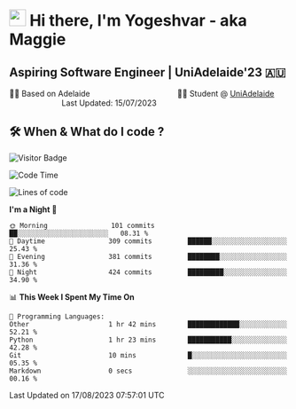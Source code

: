 <h1><img src="https://emojis.slackmojis.com/emojis/images/1531849430/4246/blob-sunglasses.gif?1531849430" width="30"/> Hi there, I'm Yogeshvar - aka Maggie</h1>

## Aspiring Software Engineer | UniAdelaide'23 🇦🇺  
🏂🏻  Based on Adelaide &nbsp;&nbsp;&nbsp;&nbsp;&nbsp;&nbsp;&nbsp;&nbsp;&nbsp;&nbsp;&nbsp;&nbsp;&nbsp;&nbsp;&nbsp;&nbsp;&nbsp;&nbsp;&nbsp;&nbsp;&nbsp;&nbsp;&nbsp;&nbsp;&nbsp;&nbsp;&nbsp;&nbsp;&nbsp;&nbsp;&nbsp;&nbsp;&nbsp;&nbsp;&nbsp;&nbsp;&nbsp;&nbsp;&nbsp;👨‍💻 Student @ [UniAdelaide](https://www.adelaide.edu.au)   &nbsp;&nbsp;&nbsp;&nbsp;&nbsp;&nbsp;&nbsp;&nbsp;&nbsp;&nbsp;&nbsp;&nbsp;&nbsp;&nbsp;&nbsp;&nbsp;&nbsp;&nbsp;&nbsp;&nbsp;&nbsp;&nbsp;&nbsp;&nbsp;Last Updated: 15/07/2023

## 🛠 When & What do I code ?  

![Visitor Badge](https://visitor-badge.feriirawann.repl.co?username=yogeshvar&repo=yogeshvar&label=Visitors&style=plastic&color=%23457BFF&contentType=svg)

<!--START_SECTION:waka-->
![Code Time](http://img.shields.io/badge/Code%20Time-2%2C282%20hrs%2010%20mins-blue)

![Lines of code](https://img.shields.io/badge/From%20Hello%20World%20I%27ve%20Written-4.0%20million%20lines%20of%20code-blue)

**I'm a Night 🦉** 

```text
🌞 Morning                101 commits         ██░░░░░░░░░░░░░░░░░░░░░░░   08.31 % 
🌆 Daytime                309 commits         ██████░░░░░░░░░░░░░░░░░░░   25.43 % 
🌃 Evening                381 commits         ████████░░░░░░░░░░░░░░░░░   31.36 % 
🌙 Night                  424 commits         █████████░░░░░░░░░░░░░░░░   34.90 % 
```


📊 **This Week I Spent My Time On** 

```text
💬 Programming Languages: 
Other                    1 hr 42 mins        █████████████░░░░░░░░░░░░   52.21 % 
Python                   1 hr 23 mins        ███████████░░░░░░░░░░░░░░   42.28 % 
Git                      10 mins             █░░░░░░░░░░░░░░░░░░░░░░░░   05.35 % 
Markdown                 0 secs              ░░░░░░░░░░░░░░░░░░░░░░░░░   00.16 % 
```


 Last Updated on 17/08/2023 07:57:01 UTC
<!--END_SECTION:waka-->
